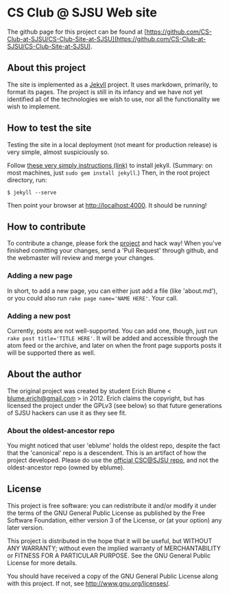 # CS Club @ SJSU Web site

The github page for this project can be found at [https://github.com/CS-Club-at-SJSU/CS-Club-Site-at-SJSU](https://github.com/CS-Club-at-SJSU/CS-Club-Site-at-SJSU).

## About this project

The site is implemented as a [Jekyll](http://jekyllrb.com/) project. It uses markdown, primarily, to format its pages. The project is still in its infancy and we have not yet identified all of the technologies we wish to use, nor all the functionality we wish to implement.

## How to test the site

Testing the site in a local deployment (not meant for production release) is very simple, almost suspiciously so.

Follow [these very simply instructions (link)](https://github.com/mojombo/jekyll/wiki/install) to install jekyll. (Summary: on most machines, just `sudo gem install jekyll`.) Then, in the root project directory, run:

    $ jekyll --serve

Then point your browser at [http://localhost:4000](http://localhost:4000). It should be running!

## How to contribute

To contribute a change, please fork the [project](https://github.com/CS-Club-at-SJSU/CS-Club-Site-at-SJSU) and hack way! When you've finished comitting your changes, send a 'Pull Request' through github, and the webmaster will review and merge your changes.

### Adding a new page

In short, to add a new page, you can either just add a file (like 'about.md'),
or you could also run `rake page name='NAME HERE'`. Your call.

### Adding a new post

Currently, posts are not well-supported. You can add one, though, just run
`rake post title='TITLE HERE'`. It will be added and accessible through the
atom feed or the archive, and later on when the front page supports posts it
will be supported there as well.


## About the author

The original project was created by student Erich Blume
< [blume.erich@gmail.com](mailto:blume.erich@gmail.com) > in 2012. Erich claims
the copyright, but has licensed the project under the GPLv3 (see below) so that
future generations of SJSU hackers can use it as they see fit.

### About the oldest-ancestor repo

You might noticed that user 'eblume' holds the oldest repo, despite the fact that the 'canonical' repo is a descendent. This is an artifact of how the project developed. Please do use the [official CSC@SJSU repo](https://github.com/CS-Club-at-SJSU/CS-Club-Site-at-SJSU), and not the oldest-ancestor repo (owned by eblume).

## License

This project is free software: you can redistribute it and/or modify
it under the terms of the GNU General Public License as published by
the Free Software Foundation, either version 3 of the License, or
(at your option) any later version.

This project is distributed in the hope that it will be useful,
but WITHOUT ANY WARRANTY; without even the implied warranty of
MERCHANTABILITY or FITNESS FOR A PARTICULAR PURPOSE.  See the
GNU General Public License for more details.

You should have received a copy of the GNU General Public License
along with this project.  If not, see <http://www.gnu.org/licenses/>.


